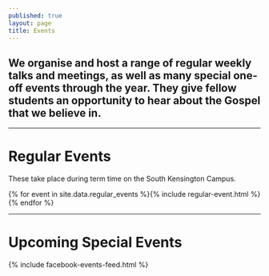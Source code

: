 ```yaml
---
published: true
layout: page
title: Events
---
```


## We organise and host a range of regular weekly talks and meetings, as well as many special one-off events through the year. They give fellow students an opportunity to hear about the Gospel that we believe in.

***

# Regular Events

These take place during term time on the South Kensington Campus.

<div class="regular-events-list">{% for event in site.data.regular_events %}{% include regular-event.html %}{% endfor %}</div>

***

# Upcoming Special Events

{% include facebook-events-feed.html %}


